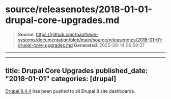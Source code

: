 # source/releasenotes/2018-01-01-drupal-core-upgrades.md

> **Source**: https://github.com/pantheon-systems/documentation/blob/main/source/releasenotes/2018-01-01-drupal-core-upgrades.md
> **Generated**: 2025-08-14 09:58:37

---

---
title: Drupal Core Upgrades
published_date: "2018-01-01"
categories: [drupal]
---
[Drupal 8.4.4](https://www.drupal.org/project/drupal/releases/8.4.4) has been pushed to all Drupal 8 site dashboards.
